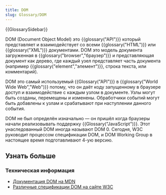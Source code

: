 ```yaml
---
title: DOM
slug: Glossary/DOM
---
```


{{GlossarySidebar}}

DOM (Document Object Model) это {{glossary("API")}} который представляет и взаимодействует со всеми {{glossary("HTML")}} или {{glossary("XML")}} документами. DOM это модель документа загруженная в {{glossary("browser","браузер")}} и представляющая документ как дерево, где каждый узел представляет часть документа (например {{glossary("element","элемент")}}, строка текста, или комментарий).

DOM это самый используемый {{Glossary("API")}} в {{glossary("World Wide Web","Web")}} потому, что он даёт коду запущенному в браузере доступ и взаимодействие с каждым узлом в документе. Узлы могут быть созданы, перемещены и изменены. Обработчики событий могут быть добавлены к узлам и срабатывают при наступлении данного события.

DOM не был определён изначально — он пришёл когда браузеры начали реализовывать поддержку {{Glossary("JavaScript")}}. Этот унаследованный DOM иногда называют DOM 0. Сегодня, W3C руководит процессом спецификации DOM, и DOM Working Group в настоящее время подготавливают 4-ую версию.

## Узнать больше

### Техническая информация

- [Документация DOM на MDN](/ru/docs/DOM)
- [Различные спецификации DOM на сайте W3C](http://www.w3.org/DOM/DOMTR)
